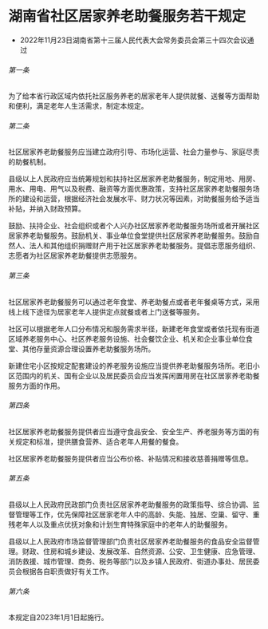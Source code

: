 # 湖南省社区居家养老助餐服务若干规定

- 2022年11月23日湖南省第十三届人民代表大会常务委员会第三十四次会议通过

<!-- INFO END -->

###### 第一条

为了给本省行政区域内依托社区服务养老的居家老年人提供就餐、送餐等方面帮助和便利，满足老年人生活需求，制定本规定。

###### 第二条

社区居家养老助餐服务应当建立政府引导、市场化运营、社会力量参与、家庭尽责的助餐机制。

县级以上人民政府应当统筹规划和扶持社区居家养老助餐服务，制定用地、用房、用水、用电、用气以及税费、融资等方面优惠政策，支持社区居家养老助餐服务场所的建设和运营，根据经济社会发展水平、财力状况等因素，对助餐服务给予适当补贴，并纳入财政预算。

鼓励、扶持企业、社会组织或者个人兴办社区居家养老助餐服务场所或者开展社区居家养老助餐服务。鼓励机关、事业单位食堂提供社区居家养老助餐服务。鼓励自然人、法人和其他组织捐赠财产用于社区居家养老助餐服务。提倡志愿服务组织、志愿者为社区居家养老助餐提供志愿服务。

###### 第三条

社区居家养老助餐服务可以通过老年食堂、养老助餐点或者老年餐桌等方式，采用线上线下途径为居家老年人提供定点就餐或者上门送餐等服务。

社区可以根据老年人口分布情况和服务需求半径，新建老年食堂或者依托现有街道区域养老服务中心、社区养老服务设施、社会餐饮企业、机关和企业事业单位食堂、其他存量资源合理设置养老助餐服务场所。

新建住宅小区按规定配套建设的养老服务设施应当提供养老助餐服务场所。老旧小区范围内的机关、国有企业以及居民委员会应当发挥闲置用房在社区居家养老助餐服务方面的作用。

###### 第四条

社区居家养老助餐服务提供者应当遵守食品安全、安全生产、养老服务等方面的有关规定和标准，提供膳食营养、适合老年人用餐的餐食。

社区居家养老助餐服务提供者应当公布价格、补贴情况和接收慈善捐赠等信息。

###### 第五条

县级以上人民政府民政部门负责社区居家养老助餐服务的政策指导、综合协调、监督管理等工作，优先保障社区居家老年人中的高龄、失能、独居、空巢、留守、重残老年人以及重点优抚对象和计划生育特殊家庭中的老年人的助餐服务。

县级以上人民政府市场监督管理部门负责社区居家养老助餐服务的食品安全监督管理。财政、住房和城乡建设、发展改革、自然资源、公安、卫生健康、应急管理、消防救援、城市管理、商务、税务等部门以及乡镇人民政府、街道办事处、居民委员会根据各自职责做好有关工作。

###### 第六条

本规定自2023年1月1日起施行。
